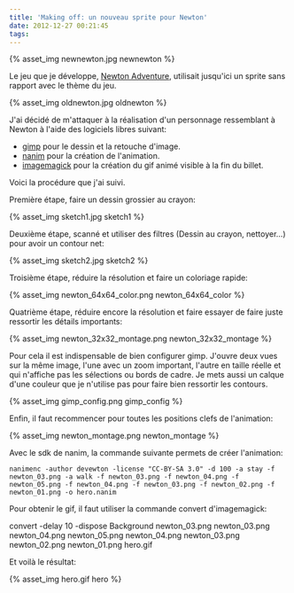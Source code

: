 ```yaml
---
title: 'Making off: un nouveau sprite pour Newton'
date: 2012-12-27 00:21:45
tags:
---
```


{% asset_img newnewton.jpg newnewton %}

Le jeu que je développe, [Newton Adventure](http://newtonadventure.bci.im/), utilisait jusqu'ici un sprite sans rapport avec le thème du jeu.

{% asset_img oldnewton.jpg oldnewton %}

J'ai décidé de m'attaquer à la réalisation d'un personnage ressemblant à Newton à l'aide des logiciels libres suivant:

*   [gimp](http://www.gimp.org/) pour le dessin et la retouche d'image.
*   [nanim](https://git.bci.im/nanim/) pour la création de l'animation.
*   [imagemagick](http://www.imagemagick.org/) pour la création du gif animé visible à la fin du billet.

Voici la procédure que j'ai suivi.

Première étape, faire un dessin grossier au crayon:

{% asset_img sketch1.jpg sketch1 %}

Deuxième étape, scanné et utiliser des filtres (Dessin au crayon, nettoyer...) pour avoir un contour net:

{% asset_img sketch2.jpg sketch2 %}

Troisième étape, réduire la résolution et faire un coloriage rapide:

{% asset_img newton_64x64_color.png newton_64x64_color %}

Quatrième étape, réduire encore la résolution et faire essayer de faire juste ressortir les détails importants:

{% asset_img newton_32x32_montage.png newton_32x32_montage %}

Pour cela il est indispensable de bien configurer gimp. J'ouvre deux vues sur la même image, l'une avec un zoom important, l'autre en taille réelle et qui n'affiche pas les sélections ou bords de cadre. Je mets aussi un calque d'une couleur que je n'utilise pas pour faire bien ressortir les contours.

{% asset_img gimp_config.png gimp_config %}

Enfin, il faut recommencer pour toutes les positions clefs de l'animation:

{% asset_img newton_montage.png newton_montage %}

Avec le sdk de nanim, la commande suivante permets de créer l'animation:

    nanimenc -author devewton -license "CC-BY-SA 3.0" -d 100 -a stay -f newton_03.png -a walk -f newton_03.png -f newton_04.png -f newton_05.png -f newton_04.png -f newton_03.png -f newton_02.png -f newton_01.png -o hero.nanim

Pour obtenir le gif, il faut utiliser la commande convert d'imagemagick:

convert -delay 10 -dispose Background newton_03.png newton_03.png newton_04.png newton_05.png newton_04.png newton_03.png newton_02.png newton_01.png hero.gif

Et voilà le résultat:

{% asset_img hero.gif hero %}